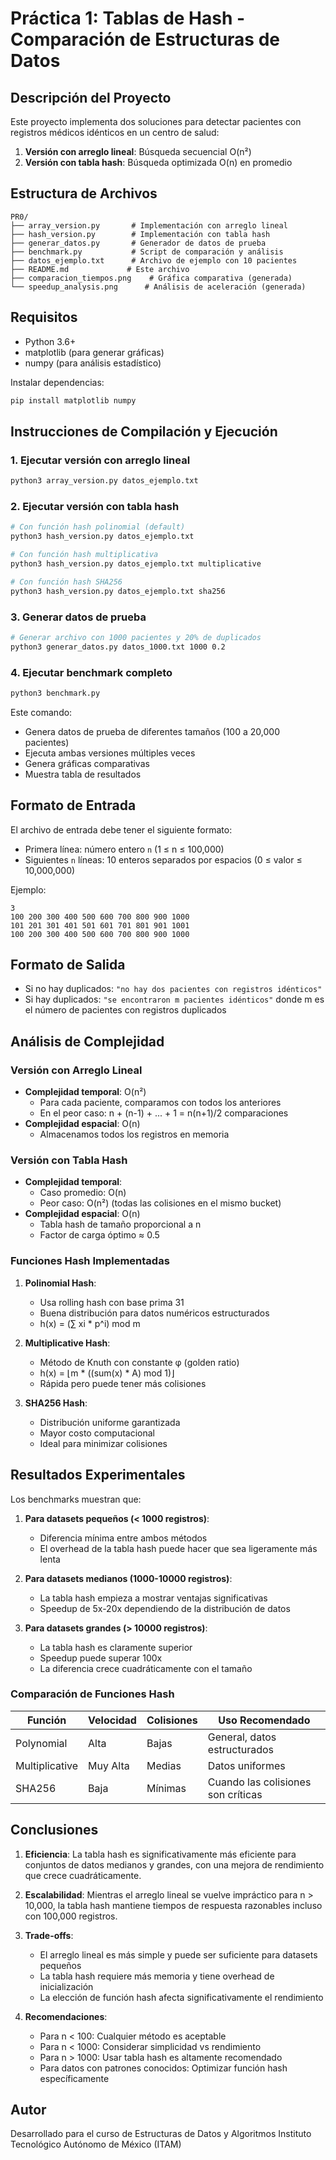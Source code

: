 # Práctica 1: Tablas de Hash - Comparación de Estructuras de Datos

## Descripción del Proyecto

Este proyecto implementa dos soluciones para detectar pacientes con registros médicos idénticos en un centro de salud:
1. **Versión con arreglo lineal**: Búsqueda secuencial O(n²)
2. **Versión con tabla hash**: Búsqueda optimizada O(n) en promedio

## Estructura de Archivos

```
PR0/
├── array_version.py       # Implementación con arreglo lineal
├── hash_version.py        # Implementación con tabla hash
├── generar_datos.py       # Generador de datos de prueba
├── benchmark.py           # Script de comparación y análisis
├── datos_ejemplo.txt      # Archivo de ejemplo con 10 pacientes
├── README.md             # Este archivo
├── comparacion_tiempos.png    # Gráfica comparativa (generada)
└── speedup_analysis.png      # Análisis de aceleración (generada)
```

## Requisitos

- Python 3.6+
- matplotlib (para generar gráficas)
- numpy (para análisis estadístico)

Instalar dependencias:
```bash
pip install matplotlib numpy
```

## Instrucciones de Compilación y Ejecución

### 1. Ejecutar versión con arreglo lineal

```bash
python3 array_version.py datos_ejemplo.txt
```

### 2. Ejecutar versión con tabla hash

```bash
# Con función hash polinomial (default)
python3 hash_version.py datos_ejemplo.txt

# Con función hash multiplicativa
python3 hash_version.py datos_ejemplo.txt multiplicative

# Con función hash SHA256
python3 hash_version.py datos_ejemplo.txt sha256
```

### 3. Generar datos de prueba

```bash
# Generar archivo con 1000 pacientes y 20% de duplicados
python3 generar_datos.py datos_1000.txt 1000 0.2
```

### 4. Ejecutar benchmark completo

```bash
python3 benchmark.py
```

Este comando:
- Genera datos de prueba de diferentes tamaños (100 a 20,000 pacientes)
- Ejecuta ambas versiones múltiples veces
- Genera gráficas comparativas
- Muestra tabla de resultados

## Formato de Entrada

El archivo de entrada debe tener el siguiente formato:
- Primera línea: número entero `n` (1 ≤ n ≤ 100,000)
- Siguientes `n` líneas: 10 enteros separados por espacios (0 ≤ valor ≤ 10,000,000)

Ejemplo:
```
3
100 200 300 400 500 600 700 800 900 1000
101 201 301 401 501 601 701 801 901 1001
100 200 300 400 500 600 700 800 900 1000
```

## Formato de Salida

- Si no hay duplicados: `"no hay dos pacientes con registros idénticos"`
- Si hay duplicados: `"se encontraron m pacientes idénticos"` donde m es el número de pacientes con registros duplicados

## Análisis de Complejidad

### Versión con Arreglo Lineal
- **Complejidad temporal**: O(n²)
  - Para cada paciente, comparamos con todos los anteriores
  - En el peor caso: n + (n-1) + ... + 1 = n(n+1)/2 comparaciones
- **Complejidad espacial**: O(n)
  - Almacenamos todos los registros en memoria

### Versión con Tabla Hash
- **Complejidad temporal**: 
  - Caso promedio: O(n)
  - Peor caso: O(n²) (todas las colisiones en el mismo bucket)
- **Complejidad espacial**: O(n)
  - Tabla hash de tamaño proporcional a n
  - Factor de carga óptimo ≈ 0.5

### Funciones Hash Implementadas

1. **Polinomial Hash**: 
   - Usa rolling hash con base prima 31
   - Buena distribución para datos numéricos estructurados
   - h(x) = (∑ xi * p^i) mod m

2. **Multiplicative Hash**:
   - Método de Knuth con constante φ (golden ratio)
   - h(x) = ⌊m * ((sum(x) * A) mod 1)⌋
   - Rápida pero puede tener más colisiones

3. **SHA256 Hash**:
   - Distribución uniforme garantizada
   - Mayor costo computacional
   - Ideal para minimizar colisiones

## Resultados Experimentales

Los benchmarks muestran que:

1. **Para datasets pequeños (< 1000 registros)**:
   - Diferencia mínima entre ambos métodos
   - El overhead de la tabla hash puede hacer que sea ligeramente más lenta

2. **Para datasets medianos (1000-10000 registros)**:
   - La tabla hash empieza a mostrar ventajas significativas
   - Speedup de 5x-20x dependiendo de la distribución de datos

3. **Para datasets grandes (> 10000 registros)**:
   - La tabla hash es claramente superior
   - Speedup puede superar 100x
   - La diferencia crece cuadráticamente con el tamaño

### Comparación de Funciones Hash

| Función | Velocidad | Colisiones | Uso Recomendado |
|---------|-----------|------------|-----------------|
| Polynomial | Alta | Bajas | General, datos estructurados |
| Multiplicative | Muy Alta | Medias | Datos uniformes |
| SHA256 | Baja | Mínimas | Cuando las colisiones son críticas |

## Conclusiones

1. **Eficiencia**: La tabla hash es significativamente más eficiente para conjuntos de datos medianos y grandes, con una mejora de rendimiento que crece cuadráticamente.

2. **Escalabilidad**: Mientras el arreglo lineal se vuelve impráctico para n > 10,000, la tabla hash mantiene tiempos de respuesta razonables incluso con 100,000 registros.

3. **Trade-offs**: 
   - El arreglo lineal es más simple y puede ser suficiente para datasets pequeños
   - La tabla hash requiere más memoria y tiene overhead de inicialización
   - La elección de función hash afecta significativamente el rendimiento

4. **Recomendaciones**:
   - Para n < 100: Cualquier método es aceptable
   - Para n < 1000: Considerar simplicidad vs rendimiento
   - Para n > 1000: Usar tabla hash es altamente recomendado
   - Para datos con patrones conocidos: Optimizar función hash específicamente

## Autor

Desarrollado para el curso de Estructuras de Datos y Algoritmos
Instituto Tecnológico Autónomo de México (ITAM)